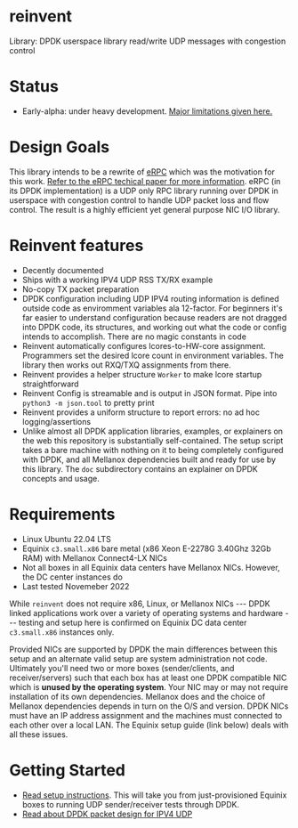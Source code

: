 # reinvent
Library: DPDK userspace library read/write UDP messages with congestion control

# Status
* Early-alpha: under heavy development. [Major limitations given here.](https://github.com/rodgarrison/reinvent/issues)

# Design Goals
This library intends to be a rewrite of [eRPC](https://github.com/erpc-io/eRPC) which was the motivation for this work.
[Refer to the eRPC techical paper for more information](https://www.usenix.org/system/files/nsdi19-kalia.pdf). eRPC 
(in its DPDK implementation) is a UDP only RPC library running over DPDK in userspace with congestion control to handle
UDP packet loss and flow control. The result is a highly efficient yet general purpose NIC I/O library.

# Reinvent features
* Decently documented
* Ships with a working IPV4 UDP RSS TX/RX example
* No-copy TX packet preparation
* DPDK configuration including UDP IPV4 routing information is defined outside code as enviromment variables ala
12-factor. For beginners it's far easier to understand configuration because readers are not dragged into DPDK code,
its structures, and working out what the code or config intends to accomplish. There are no magic constants in code
* Reinvent automatically configures lcores-to-HW-core assignment. Programmers set the desired lcore count in
environment variables. The library then works out RXQ/TXQ assignments from there.
* Reinvent provides a helper structure `Worker` to make lcore startup straightforward
* Reinvent Config is streamable and is output in JSON format. Pipe into `python3 -m json.tool` to pretty print
* Reinvent provides a uniform structure to report errors: no ad hoc logging/assertions
* Unlike almost all DPDK application libraries, examples, or explainers on the web this repository is substantially
self-contained. The setup script takes a bare machine with nothing on it to being completely configured with DPDK,
and all Mellanox dependencies built and ready for use by this library. The `doc` subdirectory contains an explainer
on DPDK concepts and usage.

# Requirements
* Linux Ubuntu 22.04 LTS
* Equinix `c3.small.x86` bare metal (x86 Xeon E-2278G 3.40Ghz 32Gb RAM) with Mellanox Connect4-LX NICs
* Not all boxes in all Equinix data centers have Mellanox NICs. However, the DC center instances do
* Last tested Novemeber 2022

While `reinvent` does not require x86, Linux, or Mellanox NICs --- DPDK linked applications work over a variety
of operating systems and hardware --- testing and setup here is confirmed on Equinix DC data center `c3.small.x86`
instances only.

Provided NICs are supported by DPDK the main differences between this setup and an alternate valid setup are
system administration not code. Ultimately you'll need two or more boxes (sender/clients, and receiver/servers)
such that each box has at least one DPDK compatible NIC which is **unused by the operating system**. Your NIC may or
may not require installation of its own dependencies. Mellanox does and the choice of Mellanox dependencies depends
in turn on the O/S and version. DPDK NICs must have an IP address assignment and the machines must connected to each 
other over a local LAN. The Equinix setup guide (link below) deals with all these issues.

# Getting Started
* [Read setup instructions](https://github.com/rodgarrison/reinvent/blob/main/doc/equinix_mellanox_setup.md). This will
take you from just-provisioned Equinix boxes to running UDP sender/receiver tests through DPDK.
* [Read about DPDK packet design for IPV4 UDP](https://github.com/rodgarrison/reinvent/blob/main/doc/packet_design.md)
